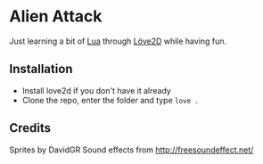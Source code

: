 # Alien Attack

Just learning a bit of [Lua](https://www.lua.org/) through [Löve2D](https://love2d.org/) while having fun.

## Installation

- Install love2d if you don't have it already
- Clone the repo, enter the folder and type `love .`

## Credits

Sprites by DavidGR
Sound effects from http://freesoundeffect.net/

